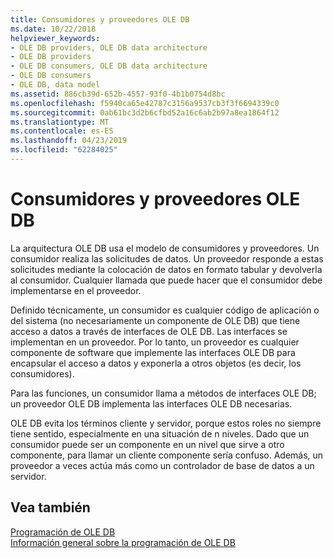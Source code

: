 ```yaml
---
title: Consumidores y proveedores OLE DB
ms.date: 10/22/2018
helpviewer_keywords:
- OLE DB providers, OLE DB data architecture
- OLE DB providers
- OLE DB consumers, OLE DB data architecture
- OLE DB consumers
- OLE DB, data model
ms.assetid: 886cb39d-652b-4557-93f0-4b1b0754d8bc
ms.openlocfilehash: f5940ca65e42787c3156a9537cb3f3f6694339c0
ms.sourcegitcommit: 0ab61bc3d2b6cfbd52a16c6ab2b97a8ea1864f12
ms.translationtype: MT
ms.contentlocale: es-ES
ms.lasthandoff: 04/23/2019
ms.locfileid: "62284025"
---
```

# <a name="ole-db-consumers-and-providers"></a>Consumidores y proveedores OLE DB

La arquitectura OLE DB usa el modelo de consumidores y proveedores. Un consumidor realiza las solicitudes de datos. Un proveedor responde a estas solicitudes mediante la colocación de datos en formato tabular y devolverla al consumidor. Cualquier llamada que puede hacer que el consumidor debe implementarse en el proveedor.

Definido técnicamente, un consumidor es cualquier código de aplicación o del sistema (no necesariamente un componente de OLE DB) que tiene acceso a datos a través de interfaces de OLE DB. Las interfaces se implementan en un proveedor. Por lo tanto, un proveedor es cualquier componente de software que implemente las interfaces OLE DB para encapsular el acceso a datos y exponerla a otros objetos (es decir, los consumidores).

Para las funciones, un consumidor llama a métodos de interfaces OLE DB; un proveedor OLE DB implementa las interfaces OLE DB necesarias.

OLE DB evita los términos cliente y servidor, porque estos roles no siempre tiene sentido, especialmente en una situación de n niveles. Dado que un consumidor puede ser un componente en un nivel que sirve a otro componente, para llamar un cliente componente sería confuso. Además, un proveedor a veces actúa más como un controlador de base de datos a un servidor.

## <a name="see-also"></a>Vea también

[Programación de OLE DB](../../data/oledb/ole-db-programming.md)<br/>
[Información general sobre la programación de OLE DB](../../data/oledb/ole-db-programming-overview.md)